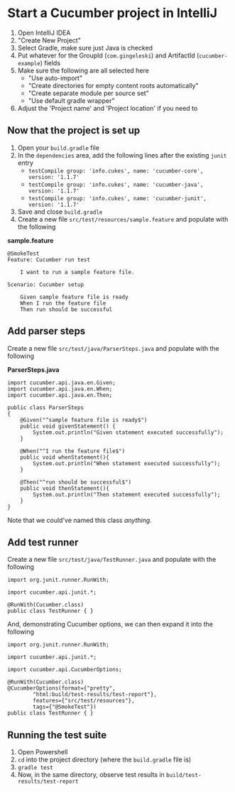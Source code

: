 
# Start a Cucumber project in IntelliJ

1. Open IntelliJ IDEA
2. "Create New Project"
3. Select Gradle, make sure just Java is checked
4. Put whatever for the GroupId (`com.gingeleski`) and ArtifactId (`cucumber-example`) fields
5. Make sure the following are all selected here
    - "Use auto-import"
    - "Create directories for empty content roots automatically"
    - "Create separate module per source set"
    - "Use default gradle wrapper"
6. Adjust the 'Project name' and 'Project location' if you need to

## Now that the project is set up

1. Open your `build.gradle` file
2. In the `dependencies` area, add the following lines after the existing `junit` entry
    - `testCompile group: 'info.cukes', name: 'cucumber-core', version: '1.1.7'`
    - `testCompile group: 'info.cukes', name: 'cucumber-java', version: '1.1.7'`
    - `testCompile group: 'info.cukes', name: 'cucumber-junit', version: '1.1.7'`
3. Save and close `build.gradle`
4. Create a new file `src/test/resources/sample.feature` and populate with the following

**sample.feature**

```
@SmokeTest
Feature: Cucumber run test

    I want to run a sample feature file.

Scenario: Cucumber setup

    Given sample feature file is ready
    When I run the feature file
    Then run should be successful
```

## Add parser steps

Create a new file `src/test/java/ParserSteps.java` and populate with the following

**ParserSteps.java**

```
import cucumber.api.java.en.Given;
import cucumber.api.java.en.When;
import cucumber.api.java.en.Then;

public class ParserSteps
{
    @Given("^sample feature file is ready$")
    public void givenStatement() {
        System.out.println("Given statement executed successfully");
    }

    @When("^I run the feature file$")
    public void whenStatement(){
        System.out.println("When statement executed successfully");
    }

    @Then("^run should be successful$")
    public void thenStatement(){
        System.out.println("Then statement executed successfully");
    }
}
```

Note that we could've named this class *anything*.

## Add test runner

Create a new file `src/test/java/TestRunner.java` and populate with the following

```
import org.junit.runner.RunWith;

import cucumber.api.junit.*;

@RunWith(Cucumber.class)
public class TestRunner { }
```

And, demonstrating Cucumber options, we can then expand it into the following

```
import org.junit.runner.RunWith;

import cucumber.api.junit.*;

import cucumber.api.CucumberOptions;

@RunWith(Cucumber.class)
@CucumberOptions(format={"pretty",
        "html:build/test-results/test-report"},
        features={"src/test/resources"},
        tags={"@SmokeTest"})
public class TestRunner { }
```

## Running the test suite

1. Open Powershell
2. `cd` into the project directory (where the `build.gradle` file is)
3. `gradle test`
4. Now, in the same directory, observe test results in `build/test-results/test-report`
